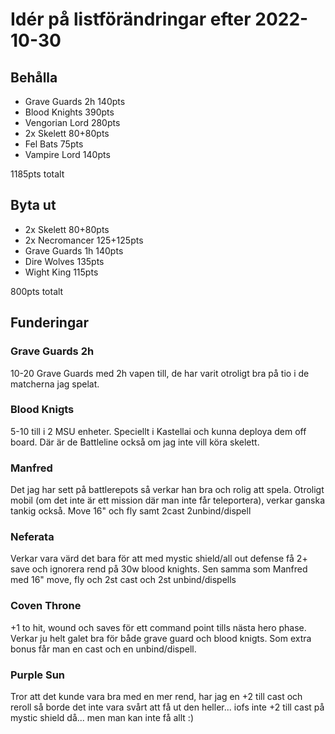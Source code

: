 # Idér på listförändringar efter 2022-10-30

## Behålla

* Grave Guards 2h 140pts
* Blood Knights 390pts
* Vengorian Lord 280pts
* 2x Skelett 80+80pts
* Fel Bats 75pts 
* Vampire Lord 140pts

1185pts totalt


## Byta ut

* 2x Skelett 80+80pts
* 2x Necromancer 125+125pts
* Grave Guards 1h 140pts
* Dire Wolves 135pts
* Wight King 115pts

800pts totalt

## Funderingar

### Grave Guards 2h
10-20 Grave Guards med 2h vapen till, de har varit otroligt bra på tio i de matcherna jag spelat.

### Blood Knigts
5-10 till i 2 MSU enheter. Speciellt i Kastellai och kunna deploya dem off board. Där är de Battleline också om jag inte vill köra skelett.

### Manfred
Det jag har sett på battlerepots så verkar han bra och rolig att spela. Otroligt mobil (om det inte är ett mission där man inte får teleportera), verkar ganska tankig också. Move 16" och fly samt 2cast 2unbind/dispell

### Neferata
Verkar vara värd det bara för att med mystic shield/all out defense få 2+ save och ignorera rend på 30w blood knights. Sen samma som Manfred med 16" move, fly och 2st cast och 2st unbind/dispells

### Coven Throne
+1 to hit, wound och saves för ett command point tills nästa hero phase. Verkar ju helt galet bra för både grave guard och blood knigts. Som extra bonus får man en cast och en unbind/dispell.


### Purple Sun
Tror att det kunde vara bra med en mer rend, har jag en +2 till cast och reroll så borde det inte vara svårt att få ut den heller... iofs inte +2 till cast på mystic shield då... men man kan inte få allt :)

